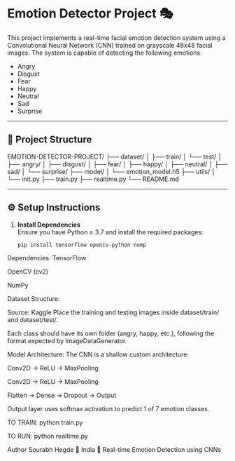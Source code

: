 # Emotion Detector Project 🎭

This project implements a real-time facial emotion detection system using a Convolutional Neural Network (CNN) trained on grayscale 48x48 facial images. The system is capable of detecting the following emotions:

- Angry
- Disgust
- Fear
- Happy
- Neutral
- Sad
- Surprise

---

## 📁 Project Structure

EMOTION-DETECTOR-PROJECT/
├── dataset/
│ ├── train/
│ └── test/
│ ├── angry/
│ ├── disgust/
│ ├── fear/
│ ├── happy/
│ ├── neutral/
│ ├── sad/
│ └── surprise/
├── model/
│ └── emotion_model.h5
├── utils/
│ └── init.py
├── train.py
├── realtime.py
└── README.md

---

## ⚙️ Setup Instructions

1. **Install Dependencies**  
   Ensure you have Python ≥ 3.7 and install the required packages:

   ```bash
   pip install tensorflow opencv-python nump

Dependencies:
TensorFlow

OpenCV (cv2)

NumPy

Dataset Structure:

Source: Kaggle 
Place the training and testing images inside dataset/train/ and dataset/test/.

Each class should have its own folder (angry, happy, etc.), following the format expected by ImageDataGenerator.


Model Architecture:
The CNN is a shallow custom architecture:

Conv2D → ReLU → MaxPooling

Conv2D → ReLU → MaxPooling

Flatten → Dense → Dropout → Output

Output layer uses softmax activation to predict 1 of 7 emotion classes.



TO TRAIN:
python train.py

TO RUN:
python realtime.py


Author
Sourabh Hegde
📍 India
🧠 Real-time Emotion Detection using CNNs
